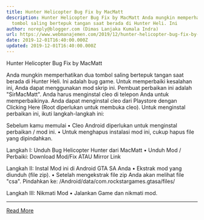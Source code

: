 ```yaml
---
title: Hunter Helicopter Bug Fix by MacMatt
description: Hunter Helicopter Bug Fix by MacMatt Anda mungkin memperhatikan dua
  tombol saling bertepuk tangan saat berada di Hunter Heli. Ini
author: noreply@blogger.com (Dimas Lanjaka Kumala Indra)
url: https://www.webmanajemen.com/2019/12/hunter-helicopter-bug-fix-by-macmatt.html
date: 2019-12-01T16:40:00.000Z
updated: 2019-12-01T16:40:00.000Z
---
```


Hunter Helicopter Bug Fix by MacMatt 



  
 
  Anda mungkin memperhatikan dua tombol saling bertepuk tangan saat berada di Hunter Heli.  Ini adalah bug game.  Untuk memperbaiki kesalahan ini, Anda dapat menggunakan mod skrip ini.  Pembuat perbaikan ini adalah "SirMacMatt".  Anda harus menginstal cleo di telepon Anda untuk memperbaikinya.  Anda dapat menginstal cleo dari Playstore dengan Clicking Here (Root diperlukan untuk membuka cleo). 
  Untuk menginstal perbaikan ini, ikuti langkah-langkah ini: 
 
 
  Sebelum kamu memulai 
  • Cleo Android diperlukan untuk menginstal perbaikan / mod ini. 
  • Untuk menghapus instalasi mod ini, cukup hapus file yang dipindahkan. 
 
 
  Langkah I: Unduh Bug Helicopter Hunter dari MacMatt 
  • Unduh Mod / Perbaiki: 
 Download Mod/Fix 
  ATAU 
 Mirror Link 
 
 
  Langkah II: Instal Mod ini di Android GTA SA Anda 
  • Ekstrak mod yang diunduh (file zip). 
  • Setelah mengekstrak file zip Anda akan melihat file "csa".  Pindahkan ke: 
  /Android/data/com.rockstargames.gtasa/files/ <here> 
 
  Langkah III: Nikmati Mod 
  • Jalankan Game dan nikmati mod.<hr/> <a href="https://www.webmanajemen.com/2019/12/hunter-helicopter-bug-fix-by-macmatt.html" rel="follow" class="button" id="read-more">Read More</a>